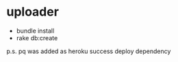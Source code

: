 # uploader

- bundle install
- rake db:create

p.s. pq was added as heroku success deploy dependency
